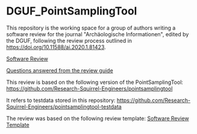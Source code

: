 # DGUF_PointSamplingTool

This repository is the working space for a group of authors writing a software review for the journal "Archäologische Informationen", edited by the DGUF, following the review process outlined in https://doi.org/10.11588/ai.2020.1.81423.

[Software Review](https://research-squirrel-engineers.github.io/DGUF_PointSamplingTool/Review_Draft.html)

[Questions answered from the review guide](https://research-squirrel-engineers.github.io/DGUF_PointSamplingTool/Draft.html)

This review is based on the following version of the PointSamplingTool: 
https://github.com/Research-Squirrel-Engineers/pointsamplingtool

It refers to testdata stored in this repository: 
https://github.com/Research-Squirrel-Engineers/pointsamplingtool-testdata

The review was based on the following review template:
[Software Review Template](https://research-squirrel-engineers.github.io/DGUF_PointSamplingTool/DraftTemplate.html)
